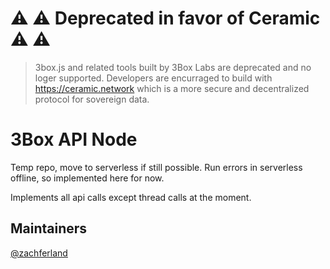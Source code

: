 # ⚠️ ⚠️ Deprecated in favor of Ceramic ⚠️ ⚠️ 
> 3box.js and related tools built by 3Box Labs are deprecated and no loger supported. Developers are encurraged to build with https://ceramic.network which is a more secure and decentralized protocol for sovereign data.

# 3Box API Node

Temp repo, move to serverless if still possible. Run errors in serverless offline, so implemented here for now.

Implements all api calls except thread calls at the moment. 

## Maintainers
[@zachferland](https://github.com/zachferland)
